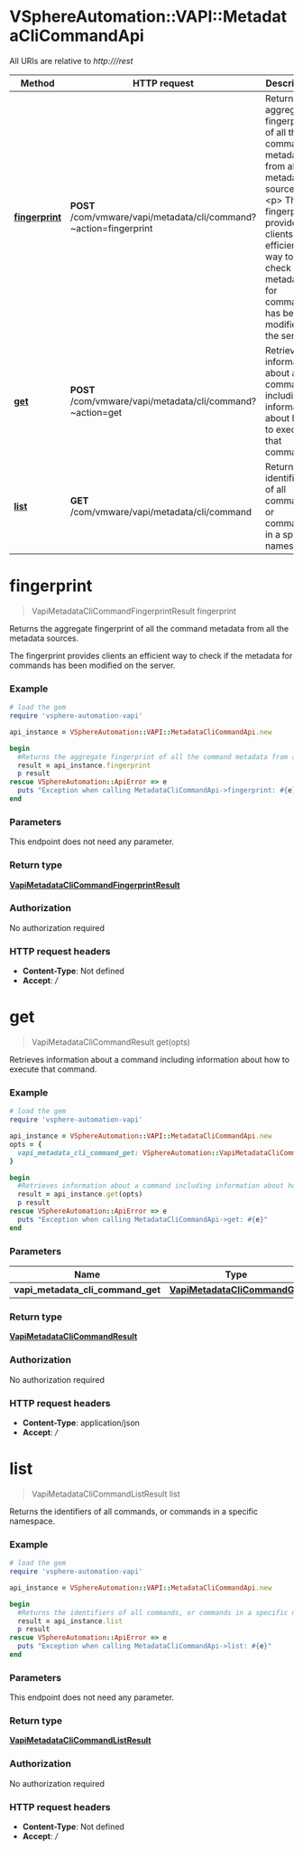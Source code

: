 # VSphereAutomation::VAPI::MetadataCliCommandApi

All URIs are relative to *http:///rest*

Method | HTTP request | Description
------------- | ------------- | -------------
[**fingerprint**](MetadataCliCommandApi.md#fingerprint) | **POST** /com/vmware/vapi/metadata/cli/command?~action&#x3D;fingerprint | Returns the aggregate fingerprint of all the command metadata from all the metadata sources. &lt;p&gt; The fingerprint provides clients an efficient way to check if the metadata for commands has been modified on the server.
[**get**](MetadataCliCommandApi.md#get) | **POST** /com/vmware/vapi/metadata/cli/command?~action&#x3D;get | Retrieves information about a command including information about how to execute that command.
[**list**](MetadataCliCommandApi.md#list) | **GET** /com/vmware/vapi/metadata/cli/command | Returns the identifiers of all commands, or commands in a specific namespace.


# **fingerprint**
> VapiMetadataCliCommandFingerprintResult fingerprint

Returns the aggregate fingerprint of all the command metadata from all the metadata sources. <p> The fingerprint provides clients an efficient way to check if the metadata for commands has been modified on the server.

### Example
```ruby
# load the gem
require 'vsphere-automation-vapi'

api_instance = VSphereAutomation::VAPI::MetadataCliCommandApi.new

begin
  #Returns the aggregate fingerprint of all the command metadata from all the metadata sources. <p> The fingerprint provides clients an efficient way to check if the metadata for commands has been modified on the server.
  result = api_instance.fingerprint
  p result
rescue VSphereAutomation::ApiError => e
  puts "Exception when calling MetadataCliCommandApi->fingerprint: #{e}"
end
```

### Parameters
This endpoint does not need any parameter.

### Return type

[**VapiMetadataCliCommandFingerprintResult**](VapiMetadataCliCommandFingerprintResult.md)

### Authorization

No authorization required

### HTTP request headers

 - **Content-Type**: Not defined
 - **Accept**: */*



# **get**
> VapiMetadataCliCommandResult get(opts)

Retrieves information about a command including information about how to execute that command.

### Example
```ruby
# load the gem
require 'vsphere-automation-vapi'

api_instance = VSphereAutomation::VAPI::MetadataCliCommandApi.new
opts = {
  vapi_metadata_cli_command_get: VSphereAutomation::VapiMetadataCliCommandGet.new # VapiMetadataCliCommandGet | 
}

begin
  #Retrieves information about a command including information about how to execute that command.
  result = api_instance.get(opts)
  p result
rescue VSphereAutomation::ApiError => e
  puts "Exception when calling MetadataCliCommandApi->get: #{e}"
end
```

### Parameters

Name | Type | Description  | Notes
------------- | ------------- | ------------- | -------------
 **vapi_metadata_cli_command_get** | [**VapiMetadataCliCommandGet**](VapiMetadataCliCommandGet.md)|  | [optional] 

### Return type

[**VapiMetadataCliCommandResult**](VapiMetadataCliCommandResult.md)

### Authorization

No authorization required

### HTTP request headers

 - **Content-Type**: application/json
 - **Accept**: */*



# **list**
> VapiMetadataCliCommandListResult list

Returns the identifiers of all commands, or commands in a specific namespace.

### Example
```ruby
# load the gem
require 'vsphere-automation-vapi'

api_instance = VSphereAutomation::VAPI::MetadataCliCommandApi.new

begin
  #Returns the identifiers of all commands, or commands in a specific namespace.
  result = api_instance.list
  p result
rescue VSphereAutomation::ApiError => e
  puts "Exception when calling MetadataCliCommandApi->list: #{e}"
end
```

### Parameters
This endpoint does not need any parameter.

### Return type

[**VapiMetadataCliCommandListResult**](VapiMetadataCliCommandListResult.md)

### Authorization

No authorization required

### HTTP request headers

 - **Content-Type**: Not defined
 - **Accept**: */*



